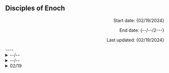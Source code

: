 **Disciples of Enoch**
----

<p align="right">
 Start date: {02/19/2024}
</p>
<p align="right">
 End date: {--/--/2---}
</p>
<p align="right">
 Last updated: {02/19/2024}
</p>
----

<details>
 <summary>--/--</summary>
  <p>

+ [Luke J(ordan). Dale](link), replaced by [Sinclair L(ynch). Anderson](link)
   
  </p>
</details>

<details>
 <summary>--/--</summary>
  <p>

+ [Ariel M(orris). Roux](link), exterminated
   
  </p>
</details>

<details>
 <summary>02/19</summary>
  <p>

+ [Michael J(ohnson). Ford](link), you will never sing again
   
  </p>
</details>

